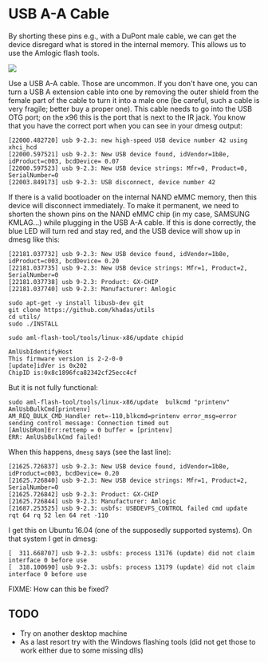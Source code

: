 # USB A-A Cable

By shorting these pins e.g., with a DuPont male cable, we can get the device disregard what is stored in the internal memory. This allows us to use the Amlogic flash tools.

![](https://forum.freaktab.com/filedata/fetch?id=638047&d=1490467056)

Use a USB A-A cable. Those are uncommon. If you don't have one, you can turn a USB A extension cable into one by removing the outer shield from the female part of the cable to turn it into a male one (be careful, such a cable is very fragile; better buy a proper one). This cable needs to go into the USB OTG port; on the x96 this is the port that is next to the IR jack. You know that you have the correct port when you can see in your dmesg output:

```
[22000.482720] usb 9-2.3: new high-speed USB device number 42 using xhci_hcd
[22000.597521] usb 9-2.3: New USB device found, idVendor=1b8e, idProduct=c003, bcdDevice= 0.07
[22000.597523] usb 9-2.3: New USB device strings: Mfr=0, Product=0, SerialNumber=0
[22003.849173] usb 9-2.3: USB disconnect, device number 42
```

If there is a valid bootloader on the internal NAND eMMC memory, then this device will disconnect immediately. To make it permanent, we need to shorten the shown pins on the NAND eMMC chip (in my case, SAMSUNG KMLAG...) while plugging in the USB A-A cable. If this is done correctly, the blue LED will turn red and stay red, and the USB device will show up in dmesg like this:

```
[22181.037732] usb 9-2.3: New USB device found, idVendor=1b8e, idProduct=c003, bcdDevice= 0.20
[22181.037735] usb 9-2.3: New USB device strings: Mfr=1, Product=2, SerialNumber=0
[22181.037738] usb 9-2.3: Product: GX-CHIP
[22181.037740] usb 9-2.3: Manufacturer: Amlogic
```

```
sudo apt-get -y install libusb-dev git
git clone https://github.com/khadas/utils
cd utils/
sudo ./INSTALL

sudo aml-flash-tool/tools/linux-x86/update chipid

AmlUsbIdentifyHost
This firmware version is 2-2-0-0
[update]idVer is 0x202
ChipID is:0x8c1896fca82342cf25ecc4cf
```

But it is not fully functional:

```
sudo aml-flash-tool/tools/linux-x86/update  bulkcmd "printenv"
AmlUsbBulkCmd[printenv]
AM_REQ_BULK_CMD_Handler ret=-110,blkcmd=printenv error_msg=error sending control message: Connection timed out
[AmlUsbRom]Err:rettemp = 0 buffer = [printenv]
ERR: AmlUsbBulkCmd failed!
```

When this happens, `dmesg` says (see the last line):

```
[21625.726837] usb 9-2.3: New USB device found, idVendor=1b8e, idProduct=c003, bcdDevice= 0.20
[21625.726840] usb 9-2.3: New USB device strings: Mfr=1, Product=2, SerialNumber=0
[21625.726842] usb 9-2.3: Product: GX-CHIP
[21625.726844] usb 9-2.3: Manufacturer: Amlogic
[21687.253525] usb 9-2.3: usbfs: USBDEVFS_CONTROL failed cmd update rqt 64 rq 52 len 64 ret -110
```

I get this on Ubuntu 16.04 (one of the supposedly supported systems). On that system I get in dmesg:

```
[  311.668707] usb 9-2.3: usbfs: process 13176 (update) did not claim interface 0 before use
[  318.100690] usb 9-2.3: usbfs: process 13179 (update) did not claim interface 0 before use
```

FIXME: How can this be fixed?

## TODO

* Try on another desktop machine
* As a last resort try with the Windows flashing tools (did not get those to work either due to some missing dlls)
